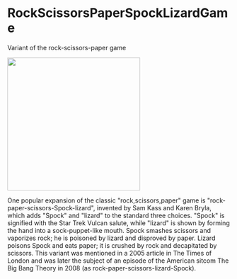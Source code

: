 # RockScissorsPaperSpockLizardGame

 Variant of the rock-scissors-paper game

<img height="300" src="C:\Users\ktsek\OneDrive\Documents\GitHub\RockScissorsPaperSpockLizardGame\800px-Pierre_ciseaux_feuille_lézard_spock_aligned.jpeg" width="300"/>

One popular expansion of the classic "rock,scissors,paper" game is "rock-paper-scissors-Spock-lizard", invented by Sam Kass and Karen Bryla, which adds "Spock" and "lizard" to the standard three choices. "Spock" is signified with the Star Trek Vulcan salute, while "lizard" is shown by forming the hand into a sock-puppet-like mouth.
Spock smashes scissors and vaporizes rock; he is poisoned by lizard and disproved by paper.
Lizard poisons Spock and eats paper; it is crushed by rock and decapitated by scissors.
This variant was mentioned in a 2005 article in The Times of London and was later the subject of an episode of the American sitcom The Big Bang Theory in 2008 (as rock-paper-scissors-lizard-Spock).
